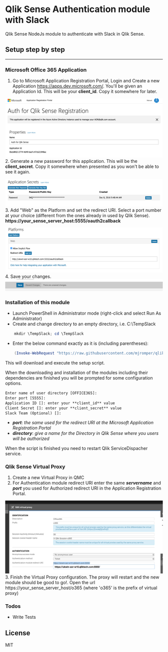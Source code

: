 # Qlik Sense Authentication module with Slack

Qlik Sense NodeJs module to authenticate with Slack in Qlik Sense.

## Setup step by step
---
### Microsoft Office 365 Application
1. Go to Microsoft Application Registration Portal, Login and Create a new Application https://apps.dev.microsoft.com/. You'll be given an Application Id. This will be your **client_id**. Copy it somewhere for later.

![](https://github.com/mjromper/qlik-auth-office365/raw/master/docs/images/createapp.png)
2. Generate a new password for this application. This will be the **client_secret**. Copy it somewhere when presented as you won't be able to see it again.

![](https://github.com/mjromper/qlik-auth-office365/raw/master/docs/images/generatepassword.png)
3. Add "Web" as the Platform and set the redirect URI. Select a port number at your choice (different from the ones already in used by Qlik Sense). **https://your_sense_server_host:5555/oauth2callback**

![](https://github.com/mjromper/qlik-auth-office365/raw/master/docs/images/webapplicationredirect.png)
4. Save your changes.
![](https://github.com/mjromper/qlik-auth-office365/raw/master/docs/images/saveconfig.png)

### Installation of this module

* Launch PowerShell in Administrator mode (right-click and select Run As Administrator)
* Create and change directory to an empty directory, i.e. C:\TempSlack

```powershell
    mkdir \TempSlack; cd \TempSlack
```

* Enter the below command exactly as it is (including parentheses):

```powershell
    (Invoke-WebRequest "https://raw.githubusercontent.com/mjromper/qlik-auth-office365/master/setup.ps1" -OutFile setup.ps1) | .\setup.ps1
```

This will download and execute the setup script.

When the downloading and installation of the modules including their dependencies are finished you will be prompted for some configuration options.

```
Enter name of user directory [OFFICE365]:
Enter port [5555]:
Application ID []: enter your **client_id** value
Client Secret []: enter your **client_secret** value
Slack Team (Optional) []:
```

- ***port***: *the same used for the redirect URI at the Microsoft Application Registration Portal*
- ***directory***: *give a name for the Directory in Qlik Sense where you users will be authorized*

When the script is finished you need to restart Qlik ServiceDispacher service.

### Qlik Sense Virtual Proxy
1. Create a new Virtual Proxy in QMC
2. For Authentication module redirect URI enter the same ***servername*** and ***port*** you used for Authorized redirect URI in the Application Registration Portal.

![](https://github.com/mjromper/qlik-auth-office365/raw/master/docs/images/virtual-proxy.png)
3. Finish the Virtual Proxy configuration. The proxy will restart and the new module should be good to go!. Open the url https://your_sense_server_host/o365 (where 'o365' is the prefix of virtual proxy)

### Todos
 - Write Tests

License
----

MIT
